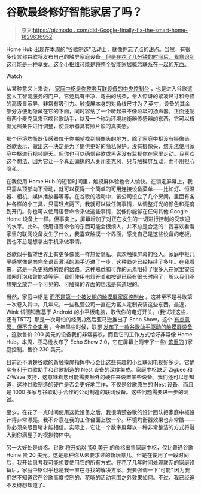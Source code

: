 # 谷歌最终修好智能家居了吗？

> 原文:[https://gizmodo . com/did-Google-finally-fix-the-smart-home-1829636952](https://gizmodo.com/did-google-finally-fix-the-smart-home-1829636952)

Home Hub 出现在本周的“谷歌制造”活动上，就像你忘了点的甜点。当然，有很多传言称谷歌将发布自己的触屏家庭设备[。但是在花了几分钟的时间后，我意识到这可能是一种享受。这个小枢纽可能是将整个智能家居概念联系在一起的东西。](https://gizmodo.com/google-has-a-smart-display-now-and-it-s-called-home-hub-1829619683?rev=1539100589459)

Watch

从某种意义上来说， [家庭中枢是你整套互联设备的中央控制台](https://store.google.com/product/google_home_hub) ，也是进入谷歌这套人工智能服务的门户。它还具有干净、弯曲的线条，令人惊讶的紧凑尺寸和奇怪的高级显示屏，非常有吸引力。触摸屏本身的对角线尺寸为 7 英寸，设备的其余部分方便地隐藏在它的下面，同时容纳了一个听起来不像垃圾的扬声器。正面还配有两个麦克风来召唤谷歌助手，以及一个称为环境均衡器传感器的东西，它可以根据光照条件进行调整，使显示器具有照片般的真实感。

那个环境均衡器传感器位于你期望找到摄像头的地方，除了家庭中枢没有摄像头。谷歌表示，做出这一决定是为了提供更好的隐私保护。没有摄像头，您无法使用家庭中枢进行视频聊天。但你也可以确信谷歌或黑客没有监视你在家里走动。我喜欢这个想法，因为它让一个真正偏执的人关闭麦克风，只与触摸屏互动，而不用担心隐私。

在我使用 Home Hub 的短暂时间里，触摸屏体验也令人愉快。在锁定屏幕上，我只需从顶部向下滑动，就可以获得一个简单的可用连接设备菜单——比如灯、恒温器、相机、媒体播放器等等。在谷歌的活动中，该公司设立了几个房间，里面有各种各样的小工具，只需轻点两下，我就可以做任何事情，从调整灯光的颜色和亮度到开门。你也可以使用语音命令来做这些事情，就像你能够在任何其他 Google Home 设备上一样。但事实上，屏幕增加了对正在发生的一切进行控制的受欢迎的水平。此外，使用语音命令的东西可能会很烦人，并不总是合适的！我喜欢看看家里的联网设备发生了什么，我喜欢触摸一个界面，感觉自己是这些设备的老板。我也不总是想拿出手机来做事情。

谷歌似乎指望世界上有更多像我一样热爱隐私、喜欢触摸屏幕的怪人。家庭中枢几乎感觉像是向完全语音激活的助手迈进了一步，这种趋势已经持续了多年。在我看来，这是一条更熟悉的路的岔路。这种熟悉和可靠的元素阻碍了很多人在家里安装联网灯泡和智能锁等等。我们使用电灯开关和按键已经有很长时间了，所以我们不想完全放弃一个可见的、可触摸的界面的想法是有道理的。

当然，家庭中枢是 [而不是第一个被发明的触摸屏家庭控制台](https://techcrunch.com/2018/10/09/the-smart-display-wars/) 。这甚至不是谷歌第一次卷入其中。几年来，一些私营公司一直在为富人定制安装这些东西，最近，Wink 试图销售基于 Android 的小平板电脑，取代你的电灯开关。(我试过这些，还有T5T7】那是一次可怕的经历。)然后亚马逊推出了 Echo Show，这个 [有点意思，但不完全实用](https://gizmodo.com/the-amazon-echo-show-is-the-best-dumb-smart-machine-in-1796380588) 。今年早些时候，联想 [发布了一款谷歌助手驱动的触摸屏设备](https://gizmodo.com/google-and-lenovos-smart-display-trounces-amazons-in-ev-1827886084#_ga=2.263458756.974187583.1539096096-1681434577.1539096096) ，这款售价 200 美元的设备我们非常喜欢，而且它的工作方式恰好非常像 Home Hub。本周，亚马逊发布了 Echo Show 2.0，它在屏幕上附带了一些( [笨重的](https://www.cnet.com/reviews/amazon-echo-show-2-0-review/) )家庭控制。售价 230 美元。

目前还不清楚谷歌的新触摸屏指挥中心会比这些有趣的小互联网电视好多少。它确实有利于谷歌助手和谷歌制造的 Nest 设备的深度集成。家庭中枢缺乏 Zigbee 和 Z-Wave 支持，这意味着您可能需要额外的硬件来设置某些设备。我们还可以想知道，这种谷歌制造的硬件是否会更好地工作，不仅是谷歌原生的 Nest 设备，而且是 1000 多家与谷歌助手合作的公司制造的联网设备。这些问题需要进一步的测试。

至少，在花了一点时间使用这款设备之后，我很清楚谷歌的设计团队把家庭中枢设计得非常漂亮。我不介意在我的工作台面上放一个。环境均衡器效果也非常酷——你必须亲眼目睹才能相信。实际上，它让一个数字屏幕以一种非常整洁的方式将融入到你满屋子的模拟物体中。

另一大好处是价格。谷歌 [将开始以 150 美元](https://store.google.com/product/google_home_hub) 的价格出售家庭中枢，仅比普通谷歌 Home 贵 20 美元。这是那种你从未要求过的新玩意儿。但是在使用了一段时间后，我开始思考我可能想要使用它的所有方式。在花了几年时间处理联网的家庭设备后，家庭中枢似乎也是我一直在寻找的解决方案。我要强调一下“可能”,因为我仍然不知道它在谷歌高度控制的、花哨的活动氛围之外效果如何。不过，我已经迫不及待想知道了。
